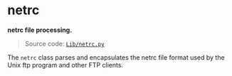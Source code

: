 # netrc

**netrc file processing.**

> Source code: [`Lib/netrc.py`](https://github.com/python/cpython/tree/3.11/Lib/netrc.py)

The `netrc` class parses and encapsulates the netrc file format used by the Unix ftp program and other FTP clients.